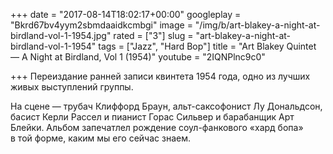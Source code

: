 +++
date = "2017-08-14T18:02:17+00:00"
googleplay = "Bkrd67bv4yym2sbmdaaidkcmbgi"
image = "/img/b/art-blakey-a-night-at-birdland-vol-1-1954.jpg"
rated = ["3"]
slug = "art-blakey-a-night-at-birdland-vol-1-1954"
tags = ["Jazz", "Hard Bop"]
title = "Art Blakey Quintet — A Night at Birdland, Vol 1 (1954)"
youtube = "2IQNPlnc9c0"

+++
Переиздание ранней записи квинтета 1954&nbsp;года, одно из&nbsp;лучших живых выступлений группы.

На&nbsp;сцене&nbsp;&mdash; трубач Клиффорд Браун, альт-саксофонист Лу&nbsp;Дональдсон, басист Керли Рассел и&nbsp;пианист Горас Сильвер и&nbsp;барабанщик Арт Блейки. Альбом запечатлел рождение соул-фанкового &laquo;хард бопа&raquo; в&nbsp;той форме, каким мы&nbsp;его сейчас знаем.